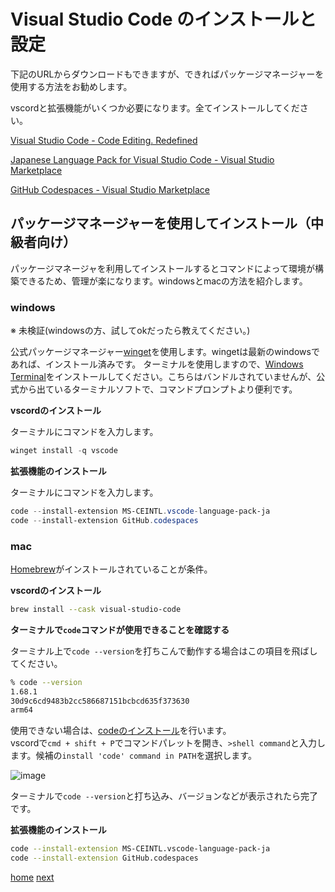 # Visual Studio Code のインストールと設定

下記のURLからダウンロードもできますが、できればパッケージマネージャーを使用する方法をお勧めします。

vscordと拡張機能がいくつか必要になります。全てインストールしてください。

[Visual Studio Code - Code Editing. Redefined](https://code.visualstudio.com/)

[Japanese Language Pack for Visual Studio Code - Visual Studio Marketplace](https://marketplace.visualstudio.com/items?itemName=MS-CEINTL.vscode-language-pack-ja)

[GitHub Codespaces - Visual Studio Marketplace](https://marketplace.visualstudio.com/items?itemName=GitHub.codespaces)

## パッケージマネージャーを使用してインストール（中級者向け）

パッケージマネージャを利用してインストールするとコマンドによって環境が構築できるため、管理が楽になります。windowsとmacの方法を紹介します。

### windows

※ 未検証(windowsの方、試してokだったら教えてください。)

公式パッケージマネージャー[winget](https://docs.microsoft.com/ja-jp/windows/package-manager/)を使用します。wingetは最新のwindowsであれば、インストール済みです。
ターミナルを使用しますので、[Windows Terminal](https://apps.microsoft.com/store/detail/windows-terminal/9N0DX20HK701?hl=ja-jp&gl=JP)をインストールしてください。こちらはバンドルされていませんが、公式から出ているターミナルソフトで、コマンドプロンプトより便利です。

__vscordのインストール__

ターミナルにコマンドを入力します。

```powershell
winget install -q vscode
```

__拡張機能のインストール__

ターミナルにコマンドを入力します。

```powershell
code --install-extension MS-CEINTL.vscode-language-pack-ja
code --install-extension GitHub.codespaces
```

### mac

[Homebrew](https://brew.sh/index_ja)がインストールされていることが条件。

__vscordのインストール__

```zsh
brew install --cask visual-studio-code
```

__ターミナルで`code`コマンドが使用できることを確認する__

ターミナル上で`code --version`を打ちこんで動作する場合はこの項目を飛ばしてください。

```zsh
% code --version
1.68.1
30d9c6cd9483b2cc586687151bcbcd635f373630
arm64
```

使用できない場合は、[codeのインストール](https://code.visualstudio.com/docs/setup/mac#_launching-from-the-command-line)を行います。  
vscordで`cmd + shift + P`でコマンドパレットを開き、`>shell command`と入力します。候補の`install 'code' command in PATH`を選択します。

![image](https://code.visualstudio.com/assets/docs/setup/mac/shell-command.png)

ターミナルで`code --version`と打ち込み、バージョンなどが表示されたら完了です。

__拡張機能のインストール__

```zsh
code --install-extension MS-CEINTL.vscode-language-pack-ja
code --install-extension GitHub.codespaces
```

[home](/index.md)   [next](/create-discord-bot.md)